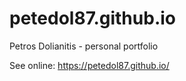 # petedol87.github.io
Petros Dolianitis - personal portfolio

See online: https://petedol87.github.io/
